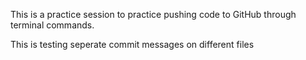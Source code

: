 This is a practice session to practice pushing code to GitHub through terminal commands. 

This is testing seperate commit messages on different files